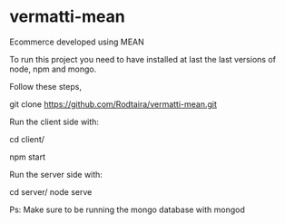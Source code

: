 # vermatti-mean
Ecommerce developed using MEAN 

To run this project you need to have installed at last the last versions of node, npm and mongo. 

Follow these steps, 

git clone https://github.com/Rodtaira/vermatti-mean.git

Run the client side with: 

cd client/

npm start 

Run the server side with: 

cd server/ 
node serve 

Ps: Make sure to be running the mongo database with mongod



